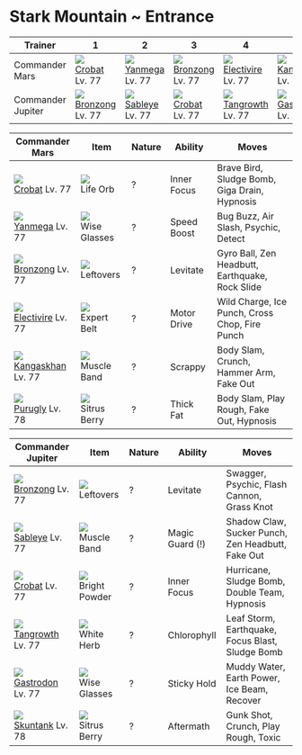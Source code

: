 # Stark Mountain ~ Entrance

Trainer           | 1                                    | 2                                    | 3                                    | 4                                    | 5                                    | 6                                    
---               | ---                                  | ---                                  | ---                                  | ---                                  | ---                                  | ---                                  
Commander Mars    | ![][169]<br> [Crobat]<br> Lv. 77     | ![][469]<br> [Yanmega]<br> Lv. 77    | ![][437]<br> [Bronzong]<br> Lv. 77   | ![][466]<br> [Electivire]<br> Lv. 77 | ![][115]<br> [Kangaskhan]<br> Lv. 77 | ![][432]<br> [Purugly]<br> Lv. 78    
Commander Jupiter | ![][437]<br> [Bronzong]<br> Lv. 77   | ![][302]<br> [Sableye]<br> Lv. 77    | ![][169]<br> [Crobat]<br> Lv. 77     | ![][465]<br> [Tangrowth]<br> Lv. 77  | ![][423]<br> [Gastrodon]<br> Lv. 77  | ![][435]<br> [Skuntank]<br> Lv. 78   

Commander Mars      | Item         | Nature | Ability     | Moves
---                 | ---          | ---    | ---         | ---
![][169]<br> [Crobat] Lv. 77          | ![][life-orb]<br> Life Orb              | ?        | Inner Focus         | Brave Bird, Sludge Bomb, Giga Drain, Hypnosis
![][469]<br> [Yanmega] Lv. 77         | ![][wise-glasses]<br> Wise Glasses      | ?        | Speed Boost         | Bug Buzz, Air Slash, Psychic, Detect
![][437]<br> [Bronzong] Lv. 77        | ![][leftovers]<br> Leftovers            | ?        | Levitate            | Gyro Ball, Zen Headbutt, Earthquake, Rock Slide
![][466]<br> [Electivire] Lv. 77      | ![][expert-belt]<br> Expert Belt        | ?        | Motor Drive         | Wild Charge, Ice Punch, Cross Chop, Fire Punch
![][115]<br> [Kangaskhan] Lv. 77      | ![][muscle-band]<br> Muscle Band        | ?        | Scrappy             | Body Slam, Crunch, Hammer Arm, Fake Out
![][432]<br> [Purugly] Lv. 78         | ![][sitrus-berry]<br> Sitrus Berry      | ?        | Thick Fat           | Body Slam, Play Rough, Fake Out, Hypnosis

Commander Jupiter  | Item          | Nature | Ability         | Moves
---                | ---           | ---    | ---             | ---
![][437]<br> [Bronzong] Lv. 77        | ![][leftovers]<br> Leftovers            | ?        | Levitate            | Swagger, Psychic, Flash Cannon, Grass Knot
![][302]<br> [Sableye] Lv. 77         | ![][muscle-band]<br> Muscle Band        | ?        | Magic Guard (!)     | Shadow Claw, Sucker Punch, Zen Headbutt, Fake Out
![][169]<br> [Crobat] Lv. 77          | ![][bright-powder]<br> Bright Powder    | ?        | Inner Focus         | Hurricane, Sludge Bomb, Double Team, Hypnosis
![][465]<br> [Tangrowth] Lv. 77       | ![][white-herb]<br> White Herb          | ?        | Chlorophyll         | Leaf Storm, Earthquake, Focus Blast, Sludge Bomb
![][423]<br> [Gastrodon] Lv. 77       | ![][wise-glasses]<br> Wise Glasses      | ?        | Sticky Hold         | Muddy Water, Earth Power, Ice Beam, Recover
![][435]<br> [Skuntank] Lv. 78        | ![][sitrus-berry]<br> Sitrus Berry      | ?        | Aftermath           | Gunk Shot, Crunch, Play Rough, Toxic


[Kangaskhan]: /pokemon_changes/115/
[Crobat]: /pokemon_changes/169/
[Sableye]: /pokemon_changes/302/
[Gastrodon]: /pokemon_changes/423/
[Purugly]: /pokemon_changes/432/
[Skuntank]: /pokemon_changes/435/
[Bronzong]: /pokemon_changes/437/
[Tangrowth]: /pokemon_changes/465/
[Electivire]: /pokemon_changes/466/
[Yanmega]: /pokemon_changes/469/
[bright-powder]: /img/items/bright-powder.png
[expert-belt]: /img/items/expert-belt.png
[leftovers]: /img/items/leftovers.png
[life-orb]: /img/items/life-orb.png
[muscle-band]: /img/items/muscle-band.png
[sitrus-berry]: /img/items/sitrus-berry.png
[white-herb]: /img/items/white-herb.png
[wise-glasses]: /img/items/wise-glasses.png
[115]: /img/pokemon/115.png
[169]: /img/pokemon/169.png
[302]: /img/pokemon/302.png
[423]: /img/pokemon/423.png
[432]: /img/pokemon/432.png
[435]: /img/pokemon/435.png
[437]: /img/pokemon/437.png
[465]: /img/pokemon/465.png
[466]: /img/pokemon/466.png
[469]: /img/pokemon/469.png
